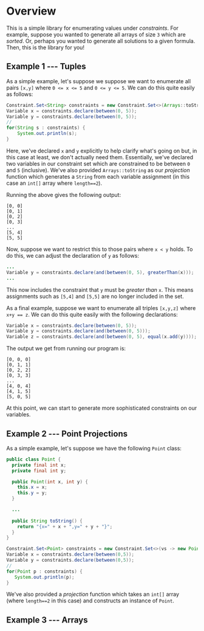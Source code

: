 # Overview

This is a simple library for enumerating values under _constraints_.
For example, suppose you wanted to generate all arrays of size `3`
which are _sorted_.  Or, perhaps you wanted to generate all solutions
to a given formula.  Then, this is the library for you!

## Example 1 --- Tuples

As a simple example, let's suppose we suppose we want to enumerate all
pairs `[x,y]` where `0 <= x <= 5` and `0 <= y <= 5`.  We can do this
quite easily as follows:

```Java
Constraint.Set<String> constraints = new Constraint.Set<>(Arrays::toString);
Variable x = constraints.declare(between(0, 5));
Variable y = constraints.declare(between(0, 5));
//
for(String s : constraints) {
	System.out.println(s);
}
```

Here, we've declared `x` and `y` explicitly to help clarify what's
going on but, in this case at least, we don't actually need them.
Essentially, we've declared two variables in our constraint set which
are constrained to be between `0` and `5` (inclusive).  We've also
provided `Arrays::toString` as our _projection_ function which
generates a `String` from each variable assignment (in this case an
`int[]` array where `length==2`).

Running the above gives the following output:

```
[0, 0]
[0, 1]
[0, 2]
[0, 3]
...
[5, 4]
[5, 5]
```

Now, suppose we want to restrict this to those pairs where `x < y`
holds.  To do this, we can adjust the declaration of `y` as follows:

```Java
...
Variable y = constraints.declare(and(between(0, 5), greaterThan(x)));
...
```

This now includes the constraint that `y` must be _greater than_ `x`.
This means assignments such as `[5,4]` and `[5,5]` are no longer
included in the set.

As a final example, suppose we want to enumerate all triples `[x,y,z]`
where `x+y == z`.  We can do this quite easily with the following declarations:

```Java
Variable x = constraints.declare(between(0, 5));
Variable y = constraints.declare(and(between(0, 5)));
Variable z = constraints.declare(and(between(0, 5), equal(x.add(y))));
```

The output we get from running our program is:

```
[0, 0, 0]
[0, 1, 1]
[0, 2, 2]
[0, 3, 3]
...
[4, 0, 4]
[4, 1, 5]
[5, 0, 5]
```

At this point, we can start to generate more sophisticated constraints
on our variables.

## Example 2 --- Point Projections

As a simple example, let's suppose we have the following `Point`
class:


```Java
public class Point {
  private final int x;
  private final int y;

  public Point(int x, int y) {
    this.x = x;
    this.y = y;
  }

  ...
 
  public String toString() {
    return "{x=" + x + ",y=" + y + "}";
  }  
}
```

```Java
Constraint.Set<Point> constraints = new Constraint.Set<>(vs -> new Point(vs[0],vs[1]));
Variable x = constraints.declare(between(0,5));
Variable y = constraints.declare(between(0,5));
//
for(Point p : constraints) {
   System.out.println(p);
}		
```

We've also
provided a _projection_ function which takes an `int[]` array (where
`length==2` in this case) and constructs an instance of `Point`.

## Example 3 --- Arrays

